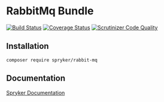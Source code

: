 # RabbitMq Bundle
[![Build Status](https://travis-ci.org/spryker/rabbit-mq.svg)](https://travis-ci.org/spryker/RabbitMq)
[![Coverage Status](https://coveralls.io/repos/github/spryker/rabbit-mq/badge.svg)](https://coveralls.io/github/spryker/rabbit-mq)
[![Scrutinizer Code Quality](https://scrutinizer-ci.com/g/spryker/rabbit-mq/badges/quality-score.png?b=master)](https://scrutinizer-ci.com/g/spryker/rabbit-mq/?branch=master)

## Installation

```
composer require spryker/rabbit-mq
```

## Documentation

[Spryker Documentation](http://spryker.github.io)
